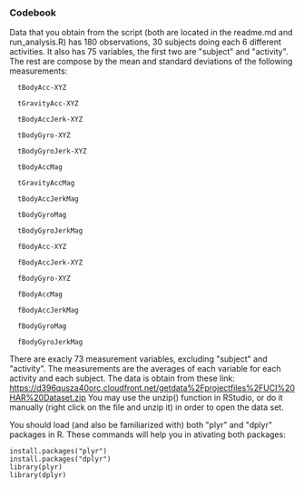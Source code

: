 ### Codebook ###

Data that you obtain from the script (both are located in the readme.md and run_analysis.R) has 180 observations, 30 subjects doing each 6 different activities. It also has 75 variables, the first two are "subject" and "activity". The rest are compose by the mean and standard deviations of the following measurements:

```
  tBodyAcc-XYZ

  tGravityAcc-XYZ

  tBodyAccJerk-XYZ

  tBodyGyro-XYZ

  tBodyGyroJerk-XYZ

  tBodyAccMag

  tGravityAccMag

  tBodyAccJerkMag

  tBodyGyroMag

  tBodyGyroJerkMag

  fBodyAcc-XYZ

  fBodyAccJerk-XYZ
  
  fBodyGyro-XYZ

  fBodyAccMag

  fBodyAccJerkMag

  fBodyGyroMag

  fBodyGyroJerkMag
  ```
  
There are exacly 73 measurement variables, excluding "subject" and "activity". The measurements are the averages of each variable for each activity and each subject.  The data is obtain from these link: https://d396qusza40orc.cloudfront.net/getdata%2Fprojectfiles%2FUCI%20HAR%20Dataset.zip You may use the unzip() function in RStudio, or do it manually (right click on the file and unzip it) in order to open the data set.

You should load (and also be familiarized with) both "plyr" and "dplyr" packages in R. These commands will help you in ativating both packages:

```{R}
install.packages("plyr")
install.packages("dplyr")
library(plyr)
library(dplyr)
```
